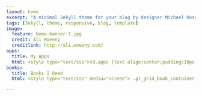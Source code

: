 ```yaml
---
layout: home
excerpt: "A minimal Jekyll theme for your blog by designer Michael Rose."
tags: [Jekyll, theme, responsive, blog, template]
image:
  feature: home-banner-1.jpg
  credit: Ali Moeeny
  creditlink: http://ali.moeeny.com/
apps:
  title: My Apps
  html: <style type="text/css">td.apps {text-align:center;padding:10px;}</style><h2>My Apps!</h2><table width="100%" class="apps"> <tbody><tr class="apps"> <td width="20%" class="apps"><a href="http://itunes.apple.com/us/app/nihevents/id445729041">NIH Events</a></td> <td width="20%" class="apps"><a href="http://itunes.apple.com/us/app/journalclub/id443819334?">Journal Club</a></td> <td width="20%" class="apps"><a href="http://itunes.apple.com/us/app/pic-tile/id448195180?">PicTile</a></td> <td width="20%" class="apps"><a href="http://itunes.apple.com/us/app/icyou/id543409575?">i See You</a></td> <td width="20%" class="apps"><a href="http://itunes.apple.com/us/app/dismat/id591405319?">DisMat</a></td> </tr> <tr> <td class="apps"><a href="http://itunes.apple.com/us/app/nihevents/id445729041"><img src="images/NIHEvents512.png" width="128px" height="128px"></a></td> <td class="apps"><a href="http://itunes.apple.com/us/app/journalclub/id443819334?"><img src="images/JC512.png" width="128px" height="128px"></a></td> <td class="apps"><a href="http://itunes.apple.com/us/app/pic-tile/id448195180?"><img src="images/PicTile512.png" width="128px" height="128px"></a></td> <td class="apps"><a href="http://itunes.apple.com/us/app/icyou/id543409575?"><img src="images/icu512.png" width="128px" height="128px"></a></td> <td class="apps"><a href="http://itunes.apple.com/us/app/dismat/id591405319?"><img src="images/DisMatIcon512.png" width="128px" height="128px"></a></td> </tr> </tbody></table>
books:
  title: Books I Read
  html: <style type="text/css" media="screen"> .gr_grid_book_container {float:left; width:98px; height:160px; padding:0px 0px; overflow:hidden;} </style> <div id="gr_grid_widget_1429037360"> <h2><a href="https://www.goodreads.com/review/list/1095318-ali?shelf=read&utm_medium=api&utm_source=grid_widget" style="text-decoration:none;"></a></h2> <div class="gr_grid_container"> <br style="clear:both"/><br/><a class="gr_grid_branding" href="https://www.goodreads.com/user/show/1095318-ali" style="font-size:.9em; color:#382110; text-decoration:none; float:right; clear:both">Ali's favorite books »</a> </div> </div> <script src="https://www.goodreads.com/review/grid_widget/1095318.Ali's%20bookshelf?cover_size=medium&hide_link=&hide_title=&num_books=5&order=d&shelf=read&sort=date_added&widget_id=1429037360" type="text/javascript" charset="utf-8"></script> 

---
```

